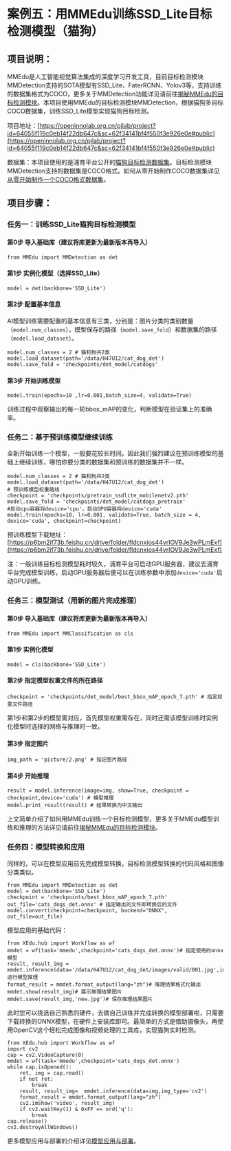 # 案例五：用MMEdu训练SSD_Lite目标检测模型（猫狗）

## 项目说明：

MMEdu是人工智能视觉算法集成的深度学习开发工具，目前目标检测模块MMDetection支持的SOTA模型有SSD_Lite、FaterRCNN、Yolov3等，支持训练的数据集格式为COCO，更多关于MMDetection功能详见请前往[揭秘MMEdu的目标检测模块](https://xedu.readthedocs.io/zh/master/mmedu/mmdetection.html#mmdetection)。本项目使用MMEdu的目标检测模块MMDetection，根据猫狗多目标COCO数据集，训练SSD_Lite模型实现猫狗目标检测。

项目地址：[https://openinnolab.org.cn/pjlab/project?id=64055f119c0eb14f22db647c&sc=62f34141bf4f550f3e926e0e#public](https://openinnolab.org.cn/pjlab/project?id=64055f119c0eb14f22db647c&sc=62f34141bf4f550f3e926e0e#public)

数据集：本项目使用的是浦育平台公开的[猫狗目标检测数据集](https://openinnolab.org.cn/pjlab/dataset/6407fdcd9c0eb14f2297218d)。目标检测模块MMDetection支持的数据集是COCO格式。如何从零开始制作COCO数据集详见[从零开始制作一个COCO格式数据集](https://xedu.readthedocs.io/zh/master/how_to_use/dl_library/howtomake_coco.html)。


## 项目步骤：

### 任务一：训练SSD_Lite猫狗目标检测模型

#### 第0步 导入基础库（建议将库更新为最新版本再导入）

```
from MMEdu import MMDetection as det
```

#### 第1步 实例化模型（选择SSD_Lite）

```
model = det(backbone='SSD_Lite')
```

#### 第2步 配置基本信息

AI模型训练需要配置的基本信息有三类，分别是：图片分类的类别数量（`model.num_classes`），模型保存的路径（`model.save_fold`）和数据集的路径（`model.load_dataset`）。

```
model.num_classes = 2 # 猫和狗共2类
model.load_dataset(path='/data/H47U12/cat_dog_det') 
model.save_fold = 'checkpoints/det_model/catdogs' 
```

#### 第3步 开始训练模型

```
model.train(epochs=10 ,lr=0.001,batch_size=4, validate=True)
```

训练过程中观察输出的每一轮bbox_mAP的变化，判断模型在验证集上的准确率。

### 任务二：基于预训练模型继续训练

全新开始训练一个模型，一般要花较长时间。因此我们强烈建议在预训练模型的基础上继续训练，哪怕你要分类的数据集和预训练的数据集并不一样。

```
model.num_classes = 2 # 猫和狗共2类
model.load_dataset(path='/data/H47U12/cat_dog_det') 
# 预训练模型权重路线
checkpoint = 'checkpoints/pretrain_ssdlite_mobilenetv2.pth'
model.save_fold = 'checkpoints/det_model/catdogs_pretrain' 
#启动cpu容器将device='cpu'，启动GPU容器将device='cuda'
model.train(epochs=10, lr=0.001, validate=True, batch_size = 4, device='cuda', checkpoint=checkpoint)
```

预训练模型下载地址：[https://p6bm2if73b.feishu.cn/drive/folder/fldcnxios44vrIOV9Je3wPLmExf](https://p6bm2if73b.feishu.cn/drive/folder/fldcnxios44vrIOV9Je3wPLmExf)

注：一般训练目标检测模型耗时较久，浦育平台可启动GPU服务器，建议去浦育平台完成模型训练，启动GPU服务器后便可以在训练参数中添加`device='cuda'`启动GPU训练。

### 任务三：模型测试（用新的图片完成推理）

#### 第0步 导入基础库（建议将库更新为最新版本再导入）

```
from MMEdu import MMClassification as cls
```

#### 第1步 实例化模型

```
model = cls(backbone='SSD_Lite')
```

#### 第2步 指定模型权重文件的所在路径

```
checkpoint = 'checkpoints/det_model/best_bbox_mAP_epoch_7.pth' # 指定权重文件路径
```

第1步和第2步的模型需对应，首先模型权重需存在，同时还需该模型训练时实例化模型时选择的网络与推理时一致。

#### 第3步 指定图片

```
img_path = 'picture/2.png' # 指定图片路径
```

#### 第4步 开始推理

```
result = model.inference(image=img, show=True, checkpoint = checkpoint,device='cuda') # 模型推理
model.print_result(result) # 结果转换为中文输出
```

上文简单介绍了如何用MMEdu训练一个目标检测模型，更多关于MMEdu模型训练和推理的方法详见请前往[揭秘MMEdu的目标检测模块](https://xedu.readthedocs.io/zh/master/mmedu/mmdetection.html#mmdetection)。

### 任务四：模型转换和应用

同样的，可以在模型应用前先完成模型转换，目标检测模型转换的代码风格和图像分类类似。

```
from MMEdu import MMDetection as det
model = det(backbone='SSD_Lite')
checkpoint = 'checkpoints/best_bbox_mAP_epoch_7.pth'
out_file='cats_dogs_det.onnx' # 指定输出的文件即转换后的文件
model.convert(checkpoint=checkpoint, backend="ONNX", out_file=out_file)
```

模型应用的基础代码：

```
from XEdu.hub import Workflow as wf
mmdet = wf(task='mmedu',checkpoint='cats_dogs_det.onnx')# 指定使用的onnx模型
result, result_img =  mmdet.inference(data='/data/H47U12/cat_dog_det/images/valid/001.jpg',img_type='cv2')# 进行模型推理
format_result = mmdet.format_output(lang="zh")# 推理结果格式化输出
mmdet.show(result_img)# 展示推理结果图片
mmdet.save(result_img,'new.jpg')# 保存推理结果图片
```

此时您可以挑选自己熟悉的硬件，去做自己训练并完成转换的模型部署啦，只需要下载转换的ONNX模型，在硬件上安装库即可。最简单的方式是借助摄像头，再使用OpenCV这个轻松完成图像和视频处理的工具库，实现猫狗实时检测。

```
from XEdu.hub import Workflow as wf
import cv2
cap = cv2.VideoCapture(0)
mmdet = wf(task='mmedu',checkpoint='cats_dogs_det.onnx')
while cap.isOpened():
    ret, img = cap.read()
    if not ret:
        break
    result, result_img=  mmdet.inference(data=img,img_type='cv2')
    format_result = mmdet.format_output(lang="zh")
    cv2.imshow('video', result_img)
    if cv2.waitKey(1) & 0xFF == ord('q'):
        break    
cap.release()
cv2.destroyAllWindows()
```

更多模型应用与部署的介绍详见[模型应用与部署](https://xedu.readthedocs.io/zh/master/how_to_use/support_resources/model_convert.html#id9)。